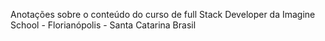 Anotações sobre o conteúdo do curso de full Stack Developer da Imagine School - Florianópolis - Santa Catarina Brasil
